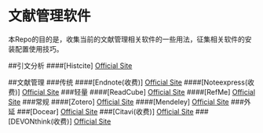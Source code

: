 # 文献管理软件
本Repo的目的是，收集当前的文献管理相关软件的一些用法，征集相关软件的安装配置使用技巧。

##引文分析
####[Histcite]
[Official Site](http://interest.science.thomsonreuters.com/forms/HistCite/)

##文献管理
###传统
####[Endnote(收费)]
[Official Site](http://endnote.com/)
####[Noteexpress(收费)]
[Official Site](http://www.inoteexpress.com/aegean/)
###轻量
####[ReadCube]
[Official Site](https://www.readcube.com/)
####[RefMe]
[Official Site](https://www.refme.com)
###常规
####[Zotero]
[Official Site](https://www.zotero.org/)
####[Mendeley]
[Official Site](https://www.mendeley.com/)
###外延
###[Docear]
[Official Site](http://www.docear.org/)
###[Citavi(收费)]
[Official Site](https://www.citavi.com/)
###[DEVONthink(收费)]
[Official Site](http://www.docear.org/)
